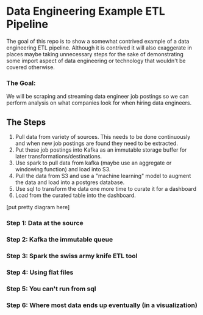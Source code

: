 # Data Engineering Example ETL Pipeline

The goal of this repo is to show a somewhat contrived example of a data engineering ETL pipeline.
Although it is contrived it will also exaggerate in places maybe taking unnecessary steps for the sake
of demonstrating some import aspect of data engineering or technology that wouldn't be covered otherwise.

### The Goal:

We will be scraping and streaming data engineer job postings so we can perform analysis on what companies
look for when hiring data engineers.

## The Steps

 1. Pull data from variety of sources. This needs to be done continuously and when new job postings are
 found they need to be extracted.
 2. Put these job postings into Kafka as an immutable storage buffer for later transformations/destinations.
 3. Use spark to pull data from kafka (maybe use an aggregate or windowing function) and load into S3.
 4. Pull the data from S3 and use a "machine learning" model to augment the data and load into a postgres
 database.
 5. Use sql to transform the data one more time to curate it for a dashboard
 6. Load from the curated table into the dashboard.
 
 
[put pretty diagram here]

### Step 1: Data at the source

### Step 2: Kafka the immutable queue

### Step 3: Spark the swiss army knife ETL tool

### Step 4: Using flat files

### Step 5: You can't run from sql

### Step 6: Where most data ends up eventually (in a visualization)